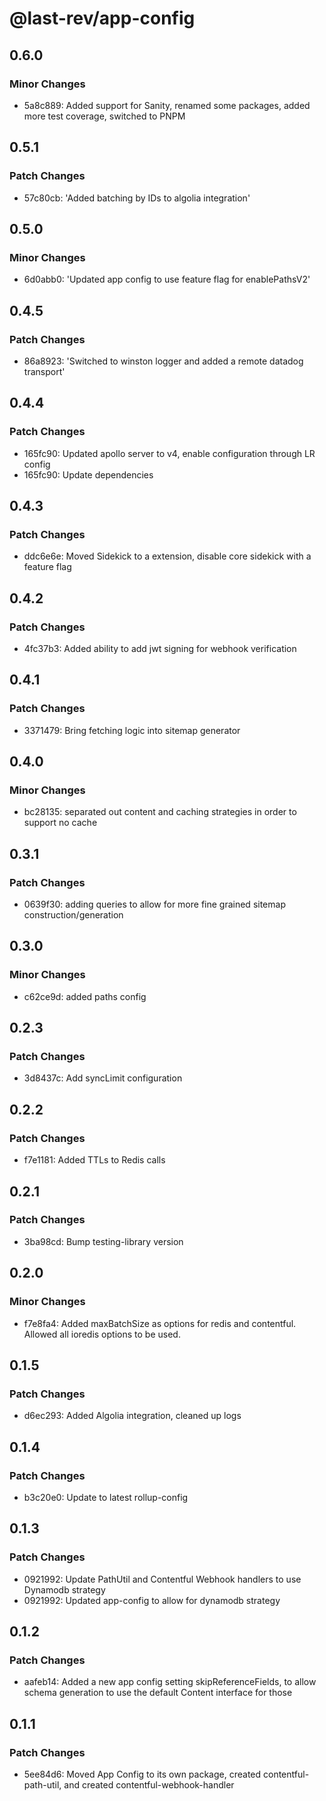 # @last-rev/app-config

## 0.6.0

### Minor Changes

- 5a8c889: Added support for Sanity, renamed some packages, added more test coverage, switched to PNPM

## 0.5.1

### Patch Changes

- 57c80cb: 'Added batching by IDs to algolia integration'

## 0.5.0

### Minor Changes

- 6d0abb0: 'Updated app config to use feature flag for enablePathsV2'

## 0.4.5

### Patch Changes

- 86a8923: 'Switched to winston logger and added a remote datadog transport'

## 0.4.4

### Patch Changes

- 165fc90: Updated apollo server to v4, enable configuration through LR config
- 165fc90: Update dependencies

## 0.4.3

### Patch Changes

- ddc6e6e: Moved Sidekick to a extension, disable core sidekick with a feature flag

## 0.4.2

### Patch Changes

- 4fc37b3: Added ability to add jwt signing for webhook verification

## 0.4.1

### Patch Changes

- 3371479: Bring fetching logic into sitemap generator

## 0.4.0

### Minor Changes

- bc28135: separated out content and caching strategies in order to support no cache

## 0.3.1

### Patch Changes

- 0639f30: adding queries to allow for more fine grained sitemap construction/generation

## 0.3.0

### Minor Changes

- c62ce9d: added paths config

## 0.2.3

### Patch Changes

- 3d8437c: Add syncLimit configuration

## 0.2.2

### Patch Changes

- f7e1181: Added TTLs to Redis calls

## 0.2.1

### Patch Changes

- 3ba98cd: Bump testing-library version

## 0.2.0

### Minor Changes

- f7e8fa4: Added maxBatchSize as options for redis and contentful. Allowed all ioredis options to be used.

## 0.1.5

### Patch Changes

- d6ec293: Added Algolia integration, cleaned up logs

## 0.1.4

### Patch Changes

- b3c20e0: Update to latest rollup-config

## 0.1.3

### Patch Changes

- 0921992: Update PathUtil and Contentful Webhook handlers to use Dynamodb strategy
- 0921992: Updated app-config to allow for dynamodb strategy

## 0.1.2

### Patch Changes

- aafeb14: Added a new app config setting skipReferenceFields, to allow schema generation to use the default Content interface for those

## 0.1.1

### Patch Changes

- 5ee84d6: Moved App Config to its own package, created contentful-path-util, and created contentful-webhook-handler
